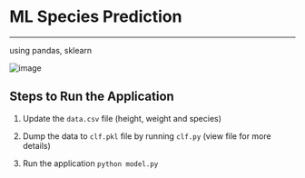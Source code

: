 # ML Species Prediction 
---
using pandas, sklearn

![image](https://user-images.githubusercontent.com/36497508/152740598-5980f709-769e-4605-bd2b-ba18031ca305.png)

## Steps to Run the Application 

1. Update the `data.csv` file (height, weight and species)

2. Dump the data to `clf.pkl` file by running `clf.py` (view file for more details)

3. Run the application `python model.py` 

